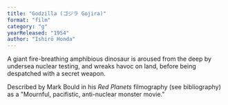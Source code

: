 ```yaml
---
title: "Godzilla (ゴジラ Gojira)"
format: "film"
category: "g"
yearReleased: "1954"
author: "Ishirō Honda"
---
```

A giant fire-breathing amphibious dinosaur is aroused from  the deep by undersea nuclear testing, and wreaks havoc on land, before being  despatched with a secret weapon.

Described by Mark Bould in his _Red Planets_ filmography (see bibliography) as a "Mournful, pacifistic,  anti-nuclear monster movie."
